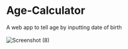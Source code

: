 # Age-Calculator
A web app to tell age by inputting date of birth
<br><br>
![Screenshot (8)](https://user-images.githubusercontent.com/106731593/210056630-ae797a7d-f997-47cf-ba65-c6967720f862.png)
